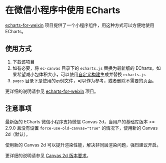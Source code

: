 # 在微信小程序中使用 ECharts

[echarts-for-weixin](https://github.com/ecomfe/echarts-for-weixin) 项目提供了一个小程序组件，用这种方式可以方便地使用 ECharts。


## 使用方式

1. 下载该项目
2. 如有必要，将 `ec-canvas` 目录下的 `echarts.js` 替换为最新版的 ECharts。如果希望减小包体积大小，可以使用[自定义构建](${mainSitePath}/build.html)生成并替换 `echarts.js`
3. `pages` 目录下是使用的示例文件，可以作为参考，或者删除不需要的页面。

更详细的说明请参见 [echarts-for-weixin](https://github.com/ecomfe/echarts-for-weixin) 项目。


## 注意事项

最新版的 ECharts 微信小程序支持微信 Canvas 2d，当用户的基础库版本 >= 2.9.0 且没有设置 `force-use-old-canvas="true"` 的情况下，使用新的 Canvas 2d（默认）。

使用新的 Canvas 2d 可以提升渲染性能，解决非同层渲染问题，强烈建议开启。

更详细的说明请参见 [Canvas 2d 版本要求](https://github.com/ecomfe/echarts-for-weixin#canvas-2d-%E7%89%88%E6%9C%AC%E8%A6%81%E6%B1%82)。
